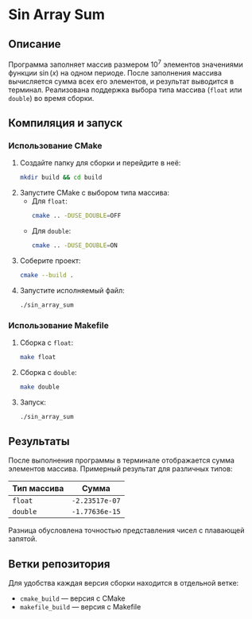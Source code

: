 # Sin Array Sum

## Описание
Программа заполняет массив размером $10^7$ элементов значениями функции $\sin(x)$ на одном периоде. После заполнения массива вычисляется сумма всех его элементов, и результат выводится в терминал. Реализована поддержка выбора типа массива (`float` или `double`) во время сборки.

## Компиляция и запуск

### Использование CMake

1. Создайте папку для сборки и перейдите в неё:
    ```sh
    mkdir build && cd build
    ```
2. Запустите CMake с выбором типа массива:
    - Для `float`:
      ```sh
      cmake .. -DUSE_DOUBLE=OFF
      ```
    - Для `double`:
      ```sh
      cmake .. -DUSE_DOUBLE=ON
      ```
3. Соберите проект:
    ```sh
    cmake --build .
    ```
4. Запустите исполняемый файл:
    ```sh
    ./sin_array_sum
    ```

### Использование Makefile

1. Сборка с `float`:
    ```sh
    make float
    ```
2. Сборка с `double`:
    ```sh
    make double
    ```
3. Запуск:
    ```sh
    ./sin_array_sum
    ```

## Результаты

После выполнения программы в терминале отображается сумма элементов массива. Примерный результат для различных типов:

| Тип массива | Сумма |
|------------|----------------|
| `float`    | `-2.23517e-07` |
| `double`   | `-1.77636e-15` |

Разница обусловлена точностью представления чисел с плавающей запятой.

## Ветки репозитория

Для удобства каждая версия сборки находится в отдельной ветке:
- `cmake_build` — версия с CMake
- `makefile_build` — версия с Makefile

